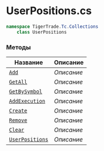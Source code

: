 
# UserPositions.cs
```csharp
namespace TigerTrade.Tc.Collections  
    class UserPositions
```

### Методы
| Название | Описание |
| --- | --- |
| [`Add`](./Методы/Add.md) | *Описание* |
| [`GetAll`](./Методы/GetAll.md) | *Описание* |
| [`GetBySymbol`](./Методы/GetBySymbol.md) | *Описание* |
| [`AddExecution`](./Методы/AddExecution.md) | *Описание* |
| [`Create`](./Методы/Create.md) | *Описание* |
| [`Remove`](./Методы/Remove.md) | *Описание* |
| [`Clear`](./Методы/Clear.md) | *Описание* |
| [`UserPositions`](./Методы/UserPositions.md) | *Описание* |
